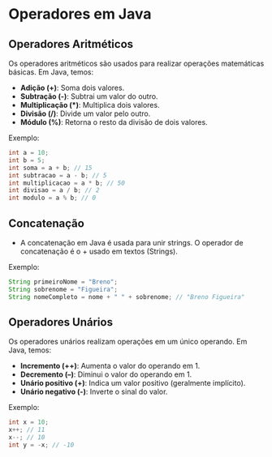 # Operadores em Java

## Operadores Aritméticos
Os operadores aritméticos são usados para realizar operações matemáticas básicas. Em Java, temos:
- **Adição (+)**: Soma dois valores.
- **Subtração (-)**: Subtrai um valor do outro.
- **Multiplicação (*)**: Multiplica dois valores.
- **Divisão (/)**: Divide um valor pelo outro.
- **Módulo (%)**: Retorna o resto da divisão de dois valores.

Exemplo:
```java
int a = 10;
int b = 5;
int soma = a + b; // 15
int subtracao = a - b; // 5
int multiplicacao = a * b; // 50
int divisao = a / b; // 2
int modulo = a % b; // 0
```
## Concatenação
- A concatenação em Java é usada para unir strings. O operador de concatenação é o + usado em textos (Strings).

Exemplo:
```java
String primeiroNome = "Breno";
String sobrenome = "Figueira";
String nomeCompleto = nome + " " + sobrenome; // "Breno Figueira"
```

## Operadores Unários
Os operadores unários realizam operações em um único operando. Em Java, temos:

- **Incremento (++)**: Aumenta o valor do operando em 1.
- **Decremento (–)**: Diminui o valor do operando em 1.
- **Unário positivo (+)**: Indica um valor positivo (geralmente implícito).
- **Unário negativo (-)**: Inverte o sinal do valor.

Exemplo:
```java
int x = 10;
x++; // 11
x--; // 10
int y = -x; // -10
```
